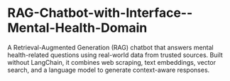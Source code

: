 # RAG-Chatbot-with-Interface--Mental-Health-Domain
A Retrieval-Augmented Generation (RAG) chatbot that answers mental health-related questions using real-world data from trusted sources. Built without LangChain, it combines web scraping, text embeddings, vector search, and a language model to generate context-aware responses.
